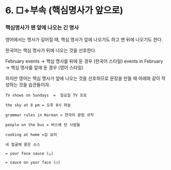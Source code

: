 # 6. □+부속 (핵심명사가 앞으로)

### ​핵심명사가 맨 앞에 나오는 긴 명사

영어에서는 명사가 길어질 때, 핵심 명사가 앞에 나오기도 하고 맨 뒤에 나오기도 한다.

한국어는 핵심 명사가 뒤에 나오는 것을 선호한다.

February events → 핵심 명사를 뒤에 둔 경우 (한국어 스타일) events in February → 핵심 명사를 앞에 둔 경우 (영어 스타일)

하지만 영어는 핵심 명사가 앞에 나오는 것을 선호하므로 문장을 만들 때 아래와 같이 작성하는 것을 습관들이자.

```
TV shows on Sundays  =  일요일 TV 프로

the sky at 8 pm = 오후 8시 하늘 

grammar rules in Korean = 한국어 문법 규칙

people on the bus = 버스에 탄 사람들

cooking at home =집 요리

네 얼굴에 묻은 소스

= your face sauce (△)

= sauce on your face (○)
```
